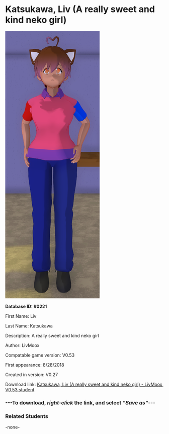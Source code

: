 # Katsukawa, Liv (A really sweet and kind neko girl)

<img src="../../Files/Images/Katsukawa, Liv (A really sweet and kind neko girl).png" title="Katsukawa, Liv (A really sweet and kind neko girl) - LivMoox, V0.53">

**Database ID: #0221**

First Name: Liv

Last Name: Katsukawa

Description: A really sweet and kind neko girl

Author: LivMoox

Compatable game version: V0.53

First appearance: 8/28/2018

Created in version: V0.27

Download link: <a href="https://raw.githubusercontent.com/Arbiter1223/Daigaku-Gurashi-Custom-Students/master/Files/Student%20Files/Katsukawa%2C%20Liv%20(A%20really%20sweet%20and%20kind%20neko%20girl)%20-%20LivMoox%2C%20V0.53.student">Katsukawa, Liv (A really sweet and kind neko girl) - LivMoox, V0.53.student</a>

### ---**To download, _right-click_ the link, and select _"Save as"_**---

### Related Students

-none-
